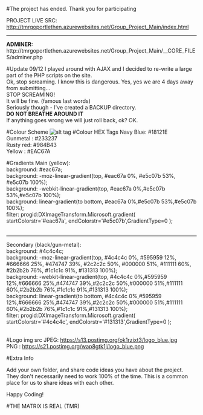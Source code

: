#The project has ended. Thank you for participating

PROJECT LIVE SRC: http://tmrgoportlethen.azurewebsites.net/Group_Project_Main/index.html
<hr>
<strong>ADMINER: </strong>http://tmrgoportlethen.azurewebsites.net/Group_Project_Main/__CORE_FILES/adminer.php

#Update 09/12
I played around with AJAX and I decided to re-write a large part of the PHP scripts on the site. <br>
Ok, stop screaming. I know this is dangerous. Yes, yes we are 4 days away from submitting...<br>
STOP SCREAMING!<br>
It will be fine. (famous last words)<br>
Seriously though - I've created a BACKUP directory. <br>**DO NOT BREATHE AROUND IT**<br>
If anything goes wrong we will just roll back, ok? OK.<br>


#Colour Scheme
![alt tag](https://designschool.canva.com/wp-content/uploads/sites/2/cache/2016/01/Palette_11/Palette_11-662x382.jpg)
#Colour HEX Tags
Navy Blue: #18121E <br>
Gunmetal : #233237 <br>
Rusty red: #984B43 <br>
Yellow   : #EAC67A <br>

#Gradients
Main (yellow): <br>
background: #eac67a;<br>
background: -moz-linear-gradient(top, #eac67a 0%, #e5c07b 53%, #e5c07b 100%);<br>
background: -webkit-linear-gradient(top, #eac67a 0%,#e5c07b 53%,#e5c07b 100%);<br>
background: linear-gradient(to bottom, #eac67a 0%,#e5c07b 53%,#e5c07b 100%);<br>
filter: progid:DXImageTransform.Microsoft.gradient( startColorstr='#eac67a', endColorstr='#e5c07b',GradientType=0 );<br>
<br>
<hr>
Secondary (black/gun-metal): <br>
background: #4c4c4c;<br>
background: -moz-linear-gradient(top, #4c4c4c 0%, #595959 12%, #666666 25%, #474747 39%, #2c2c2c 50%, #000000 51%, #111111 60%, #2b2b2b 76%, #1c1c1c 91%, #131313 100%);<br>
background: -webkit-linear-gradient(top, #4c4c4c 0%,#595959 12%,#666666 25%,#474747 39%,#2c2c2c 50%,#000000 51%,#111111 60%,#2b2b2b 76%,#1c1c1c 91%,#131313 100%);<br>
background: linear-gradient(to bottom, #4c4c4c 0%,#595959 12%,#666666 25%,#474747 39%,#2c2c2c 50%,#000000 51%,#111111 60%,#2b2b2b 76%,#1c1c1c 91%,#131313 100%);<br>
filter: progid:DXImageTransform.Microsoft.gradient( startColorstr='#4c4c4c', endColorstr='#131313',GradientType=0 );<br>
<br>

#Logo img src
JPEG: https://s13.postimg.org/ok1rzixt3/logo_blue.jpg <br>
PNG : https://s21.postimg.org/wap8gtk1j/logo_blue.png

#Extra Info

Add your own folder, and share code ideas you have about the project.
They don't necessarily need to work 100% of the time. This is a common 
place for us to share ideas with each other.

Happy Coding!

#THE MATRIX IS REAL (TMR)
